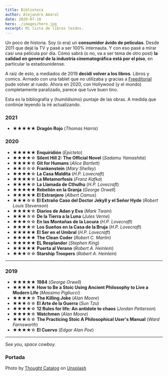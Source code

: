 ```yaml
---
title: Biblioteca
author: Alejandro Amaral
date: 2020-07-18
hero: ./images/hero.jpg
excerpt: Mi lista de libros leidos.
---
```


Un poco de historia. Soy (o era) un **consumidor ávido de películas**. Desde 2011 que 
dejé la TV y pasé a ser 100% internauta. Y con eso pasé a mirar casi una película 
por día. Cómo sabrá (o no, va a ser tema de otro post) **la calidad en general de la
industria cinematográfica está por el piso**, en particular la estadounidense.

A raíz de esto, a mediados de 2019 **decidí volver a los libros**. Libros y
comics. Armado con una tablet que no utilizaba y gracias a [Freeditorial](https://freeditorial.com/es/books/search) 
pude volver al ruedo. Ahora en 2020, con Hollywood (y el mundo) completamente paralizado, 
parece que tuve buen tino.

Esta es la bibliografía y (humildisimo) puntaje de las obras. A medida que continúe
leyendo la iré actualizando.

### 2021

- ★★★★★ **Dragón Rojo** (_Thomas Harris_)

### 2020

- ★★★★★ **Enquiridión** (_Epicteto_)
- ★★★★☆ **Silent Hill 2: The Official Novel** (_Sadamu Yamashita_)
- ★★★★☆ **Git for Humans** (_Alice Bartlett_)
- ★★☆☆☆ **Frankenstein** (_Mary Shelley_)
- ★★★★☆ **La Casa Maldita** (_H.P. Lovecraft_)
- ★★★★☆ **La Metamorfosis** (_Franz Kafka_)
- ★★★★☆ **La Llamada de Cthulhu** (_H.P. Lovecraft_)
- ★★★★★ **Rebelión en la Granja** (_George Orwell_)
- ★★★★★ **El Extranjero** (_Albert Camus_)
- ★★★☆☆ **El Extraño Caso del Doctor Jekyll y el Señor Hyde** (_Robert Louis Stevenson_)
- ★★★★☆ **Diarios de Adan y Eva** (_Mark Twain_)
- ★★★☆☆ **De la Tierra a la Luna** (_Jules Verne_)
- ★★★☆☆ **En las Montañas de la Locura** (_H.P. Lovecraft_)
- ★★★★☆ **Los Sueños en la Casa de la Bruja** (_H.P. Lovecraft_)
- ★★★★★ **El Ser en el Umbral** (_H.P. Lovecraft_)
- ★★★★★ **The Clean Coder** (_Robert C. Martin_)
- ★★★★★ **EL Resplandor** (_Stephen King_)
- ★★★★★ **Puerta al Verano** (_Robert A. Heinlein_)
- ★★★☆☆ **Starship Troopers** (_Robert A. Heinlein_)

---

### 2019
- ★★★★★ **1984** (_George Orwell_)
- ★★★★★ **How to Be a Stoic Using Ancient Philosophy to Live a Modern Life** (_Massimo
    Pigliucci_)
- ★★★★☆ **The Killing Joke** (_Alan Moore_)
- ★★★☆☆ **El Arte de la Guerra** (_Sun Tzu_)
- ★★★★☆ **12 Rules for life: An antidote to chaos** (_Jordan Petterson_)
- ★★★★☆ **Watchmen** (_Alan Moore_)
- ★★★☆☆ **The Practicing Stoic A Philosophical User's Manual** (_Ward Farnsworth_)
- ★★★★☆ **El Cuervo** (_Edgar Alan Poe_)

---


_See you, space cowboy._


### Portada

Photo by <a href="https://unsplash.com/@thoughtcatalog?utm_source=unsplash&amp;utm_medium=referral&amp;utm_content=creditCopyText">Thought Catalog</a> on <a href="https://unsplash.com/s/photos/books?utm_source=unsplash&amp;utm_medium=referral&amp;utm_content=creditCopyText">Unsplash</a>
